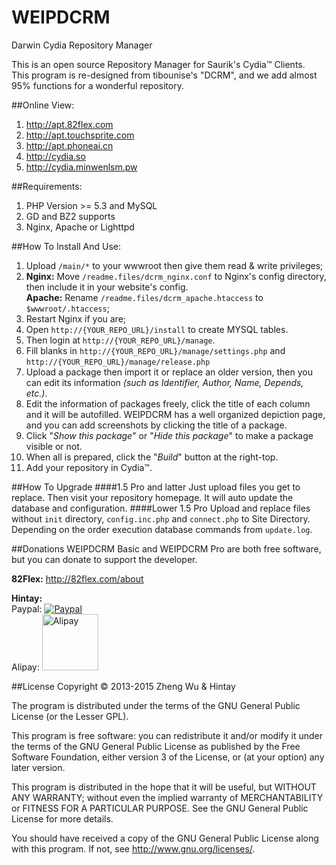 # WEIPDCRM #
Darwin Cydia Repository Manager

This is an open source Repository Manager for Saurik's Cydia™ Clients.  
This program is re-designed from tibounise's "DCRM", and we add almost 95% functions for a wonderful repository.

##Online View:
1.  http://apt.82flex.com
2.  http://apt.touchsprite.com
3.  http://apt.phoneai.cn
4.  http://cydia.so
5.  http://cydia.minwenlsm.pw

##Requirements:
1. PHP Version >= 5.3 and MySQL
2. GD and BZ2 supports
3. Nginx, Apache or Lighttpd

##How To Install And Use:
1.  Upload `/main/*` to your wwwroot then give them read & write privileges;
2.  **Nginx:** Move `/readme.files/dcrm_nginx.conf` to Nginx's config directory, then include it in your website's config.<br/>**Apache:** Rename `/readme.files/dcrm_apache.htaccess` to `$wwwroot/.htaccess`;
3.  Restart Nginx if you are;
4.  Open `http://{YOUR_REPO_URL}/install` to create MYSQL tables.
5.  Then login at `http://{YOUR_REPO_URL}/manage`.
6.  Fill blanks in `http://{YOUR_REPO_URL}/manage/settings.php` and `http://{YOUR_REPO_URL}/manage/release.php`
7.  Upload a package then import it or replace an older version, then you can edit its information *(such as Identifier, Author, Name, Depends, etc.)*.
8.  Edit the information of packages freely, click the title of each column and it will be autofilled. WEIPDCRM has a well organized depiction page, and you can add screenshots by clicking the title of a package.
9.  Click "*Show this package*" or "*Hide this package*" to make a package visible or not.
10.  When all is prepared, click the "*Build*" button at the right-top.
11.  Add your repository in Cydia™.

##How To Upgrade
####1.5 Pro and latter
Just upload files you get to replace. Then visit your repository homepage. It will auto update the database and configuration.
####Lower 1.5 Pro
Upload and replace files without `init` directory, `config.inc.php` and `connect.php` to Site Directory.
Depending on the order execution database commands from `update.log`.

##Donations
WEIPDCRM Basic and WEIPDCRM Pro are both free software, but you can donate to support the developer.

**82Flex:** http://82flex.com/about

**Hintay:**  
Paypal: [![Paypal](https://www.paypalobjects.com/en_US/i/btn/btn_donate_LG.gif)](https://www.paypal.com/cgi-bin/webscr?cmd=_donations&business=ljf120%40gmail%2ecom&item_name=Hintay&item_number=WEIPDCRM&no_note=0&currency_code=USD)  
Alipay: [<img width="90" alt="Alipay" src="https://i.alipayobjects.com/i/ecmng/png/201405/2hsDKdMEqL.png">](http://blog.kugeek.com/go/alipay.html)


##License
Copyright © 2013-2015 Zheng Wu & Hintay
    
The program is distributed under the terms of the GNU General Public License (or the Lesser GPL).

This program is free software: you can redistribute it and/or modify it under the terms of the GNU General Public License as published by the Free Software Foundation, either version 3 of the License, or (at your option) any later version.

This program is distributed in the hope that it will be useful, but WITHOUT ANY WARRANTY; without even the implied warranty of MERCHANTABILITY or FITNESS FOR A PARTICULAR PURPOSE. See the GNU General Public License for more details.

You should have received a copy of the GNU General Public License along with this program.  If not, see <http://www.gnu.org/licenses/>.